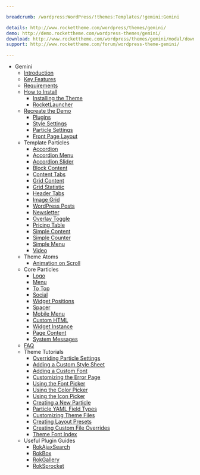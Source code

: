 ```yaml
---

breadcrumb: /wordpress:WordPress/!themes:Templates/!gemini:Gemini

details: http://www.rockettheme.com/wordpress/themes/gemini/
demo: http://demo.rockettheme.com/wordpress-themes/gemini/
download: http://www.rockettheme.com/wordpress/themes/gemini/modal/downloads
support: http://www.rockettheme.com/forum/wordpress-theme-gemini/

---
```


* Gemini
    - [Introduction]()
    - [Key Features](INDEX.md#key-features)
    - [Requirements](INDEX.md#requirements)
    - [How to Install](../../start/themes.md#how-to-install)
        + [Installing the Theme](http://docs.gantry.org/gantry5/basics/installation#installing-a-gantry-theme)
        + [RocketLauncher](../../start/rocketlauncher.md)
    - [Recreate the Demo](demo.md)
        + [Plugins](demo.md#recommended-plugins)
        + [Style Settings](demo_settings.md)
        + [Particle Settings](demo.md#particles)
        + [Front Page Layout](layout.md)
    - Template Particles
        + [Accordion](particle_accordion.md)
        + [Accordion Menu](particle_accordionmenu.md)
        + [Accordion Slider](particle_accordionslider.md)
        + [Block Content](particle_block.md)
        + [Content Tabs](particle_tabs.md)
        + [Grid Content](particle_gridcontent.md)
        + [Grid Statistic](particle_grid.md)
        + [Header Tabs](particle_headertabs.md)
        + [Image Grid](particle_image.md)
        + [WordPress Posts](particle_wordpress.md)
        + [Newsletter](particle_newsletter.md)
        + [Overlay Toggle](particle_overlay.md)
        + [Pricing Table](particle_pricing.md)
        + [Simple Content](particle_simple.md)
        + [Simple Counter](particle_simplecounter.md)
        + [Simple Menu](particle_simplemenu.md)
        + [Video](particle_video.md)
    - Theme Atoms
        - [Animation on Scroll](atom_aos.md) 
    - Core Particles 
        + [Logo](http://docs.gantry.org/gantry5/particles/logo)
        + [Menu](http://docs.gantry.org/gantry5/particles/menu-control)
        + [To Top](http://docs.gantry.org/gantry5/particles/to-top)
        + [Social](http://docs.gantry.org/gantry5/particles/social)
        + [Widget Positions](http://docs.gantry.org/gantry5/particles/position)
        + [Spacer](http://docs.gantry.org/gantry5/particles/spacer)
        + [Mobile Menu](http://docs.gantry.org/gantry5/particles/mobile-menu)
        + [Custom HTML](http://docs.gantry.org/gantry5/particles/custom-html)
        + [Widget Instance](http://docs.gantry.org/gantry5/particles/module-instance)
        + [Page Content](http://docs.gantry.org/gantry5/particles/page-content)
        + [System Messages](http://docs.gantry.org/gantry5/particles/system-messages)
    - [FAQ](faq.md)
    - Theme Tutorials
        + [Overriding Particle Settings](http://docs.gantry.org/gantry5/tutorials/overriding-particle-settings)
        + [Adding a Custom Style Sheet](http://docs.gantry.org/gantry5/tutorials/adding-a-custom-style-sheet)
        + [Adding a Custom Font](http://docs.gantry.org/gantry5/tutorials/fonts)
        + [Customizing the Error Page](http://docs.gantry.org/gantry5/tutorials/customize-the-error-page)
        + [Using the Font Picker](http://docs.gantry.org/gantry5/tutorials/using-the-font-picker)
        + [Using the Color Picker](http://docs.gantry.org/gantry5/tutorials/using-the-color-picker)
        + [Using the Icon Picker](http://docs.gantry.org/gantry5/tutorials/using-the-icon-picker)
        + [Creating a New Particle](http://docs.gantry.org/gantry5/advanced/creating-a-new-particle)
        + [Particle YAML Field Types](http://docs.gantry.org/gantry5/advanced/particle-yaml-field-types)
        + [Customizing Theme Files](http://docs.gantry.org/gantry5/advanced/customizing-theme-files)
        + [Creating Layout Presets](http://docs.gantry.org/gantry5/advanced/creating-layout-presets)
        + [Creating Custom File Overrides](http://docs.gantry.org/gantry5/advanced/file-overrides)
        + [Theme Font Index](../../../technical_tips/general/font_index.md)
    - Useful Plugin Guides
        + [RokAjaxSearch](../../plugins/rokajaxsearch/)
        + [RokBox](../../plugins/rokbox/)
        + [RokGallery](../../plugins/rokgallery/)
        + [RokSprocket](../../plugins/roksprocket/)
